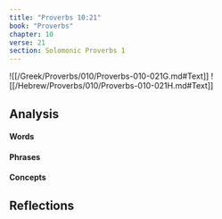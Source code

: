 ```yaml
---
title: "Proverbs 10:21"
book: "Proverbs"
chapter: 10
verse: 21
section: Solomonic Proverbs 1
---
```

![[/Greek/Proverbs/010/Proverbs-010-021G.md#Text]]
![[/Hebrew/Proverbs/010/Proverbs-010-021H.md#Text]]

## Analysis

#### Words

#### Phrases

#### Concepts

## Reflections
